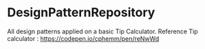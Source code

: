 # DesignPatternRepository
All design patterns applied on a basic Tip Calculator. 
Reference
Tip calculator : https://codepen.io/cphemm/pen/reNwWd
